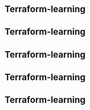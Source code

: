 # Terraform-learning
# Terraform-learning
# Terraform-learning
# Terraform-learning
# Terraform-learning
